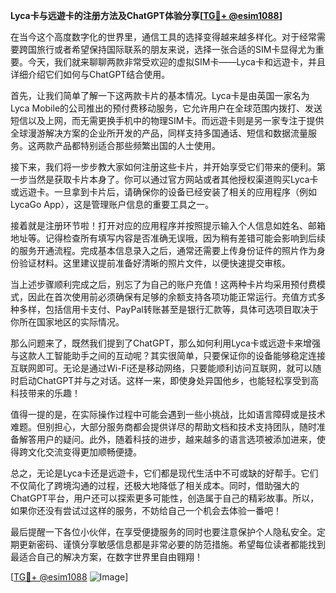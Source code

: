 **Lyca卡与远遊卡的注册方法及ChatGPT体验分享[[TG💪+ @esim1088](https://t.me/s/esim1088)]**

在当今这个高度数字化的世界里，通信工具的选择变得越来越多样化。对于经常需要跨国旅行或者希望保持国际联系的朋友来说，选择一张合适的SIM卡显得尤为重要。今天，我们就来聊聊两款非常受欢迎的虚拟SIM卡——Lyca卡和远遊卡，并且详细介绍它们如何与ChatGPT结合使用。

首先，让我们简单了解一下这两款卡片的基本情况。Lyca卡是由英国一家名为Lyca Mobile的公司推出的预付费移动服务，它允许用户在全球范围内拨打、发送短信以及上网，而无需更换手机中的物理SIM卡。而远遊卡则是另一家专注于提供全球漫游解决方案的企业所开发的产品，同样支持多国通话、短信和数据流量服务。这两款产品都特别适合那些频繁出国的人士使用。

接下来，我们将一步步教大家如何注册这些卡片，并开始享受它们带来的便利。第一步当然是获取卡片本身了。你可以通过官方网站或者其他授权渠道购买Lyca卡或远遊卡。一旦拿到卡片后，请确保你的设备已经安装了相关的应用程序（例如LycaGo App），这是管理账户信息的重要工具之一。

接着就是注册环节啦！打开对应的应用程序并按照提示输入个人信息如姓名、邮箱地址等。记得检查所有填写内容是否准确无误哦，因为稍有差错可能会影响到后续的服务开通流程。完成基本信息录入之后，通常还需要上传身份证件的照片作为身份验证材料。这里建议提前准备好清晰的照片文件，以便快速提交审核。

当上述步骤顺利完成之后，别忘了为自己的账户充值！这两种卡片均采用预付费模式，因此在首次使用前必须确保有足够的余额支持各项功能正常运行。充值方式多种多样，包括信用卡支付、PayPal转账甚至是银行汇款等，具体可选项目取决于你所在国家地区的实际情况。

那么问题来了，既然我们提到了ChatGPT，那么如何利用Lyca卡或远遊卡来增强与这款人工智能助手之间的互动呢？其实很简单，只要保证你的设备能够稳定连接互联网即可。无论是通过Wi-Fi还是移动网络，只要能顺利访问互联网，就可以随时启动ChatGPT并与之对话。这样一来，即使身处异国他乡，也能轻松享受到高科技带来的乐趣！

值得一提的是，在实际操作过程中可能会遇到一些小挑战，比如语言障碍或是技术难题。但别担心，大部分服务商都会提供详尽的帮助文档和技术支持团队，随时准备解答用户的疑问。此外，随着科技的进步，越来越多的语言选项被添加进来，使得跨文化交流变得更加顺畅便捷。

总之，无论是Lyca卡还是远遊卡，它们都是现代生活中不可或缺的好帮手。它们不仅简化了跨境沟通的过程，还极大地降低了相关成本。同时，借助强大的ChatGPT平台，用户还可以探索更多可能性，创造属于自己的精彩故事。所以，如果你还没有尝试过这样的服务，不妨给自己一个机会去体验一番吧！

最后提醒一下各位小伙伴，在享受便捷服务的同时也要注意保护个人隐私安全。定期更新密码、谨慎分享敏感信息都是非常必要的防范措施。希望每位读者都能找到最适合自己的解决方案，在数字世界里自由翱翔！

[[TG💪+ @esim1088](https://t.me/s/esim1088) ![Image](https://i.postimg.cc/4NQfJmqS/Snipaste-2025-05-13-00-14-12.png)]